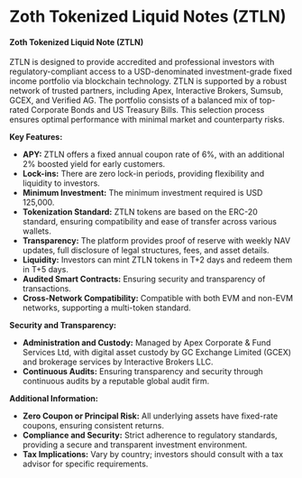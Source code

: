 # Zoth Tokenized Liquid Notes (ZTLN)

#### Zoth Tokenized Liquid Note (ZTLN)

ZTLN is designed to provide accredited and professional investors with regulatory-compliant access to a USD-denominated investment-grade fixed income portfolio via blockchain technology. ZTLN is supported by a robust network of trusted partners, including Apex, Interactive Brokers, Sumsub, GCEX, and Verified AG. The portfolio consists of a balanced mix of top-rated Corporate Bonds and US Treasury Bills. This selection process ensures optimal performance with minimal market and counterparty risks.

**Key Features:**

* **APY:** ZTLN offers a fixed annual coupon rate of 6%, with an additional 2% boosted yield for early customers.
* **Lock-ins:** There are zero lock-in periods, providing flexibility and liquidity to investors.
* **Minimum Investment:** The minimum investment required is USD 125,000.
* **Tokenization Standard:** ZTLN tokens are based on the ERC-20 standard, ensuring compatibility and ease of transfer across various wallets.
* **Transparency:** The platform provides proof of reserve with weekly NAV updates, full disclosure of legal structures, fees, and asset details.
* **Liquidity:** Investors can mint ZTLN tokens in T+2 days and redeem them in T+5 days.
* **Audited Smart Contracts:** Ensuring security and transparency of transactions.
* **Cross-Network Compatibility:** Compatible with both EVM and non-EVM networks, supporting a multi-token standard.

**Security and Transparency:**

* **Administration and Custody:** Managed by Apex Corporate & Fund Services Ltd, with digital asset custody by GC Exchange Limited (GCEX) and brokerage services by Interactive Brokers LLC.
* **Continuous Audits:** Ensuring transparency and security through continuous audits by a reputable global audit firm.

**Additional Information:**

* **Zero Coupon or Principal Risk:** All underlying assets have fixed-rate coupons, ensuring consistent returns.
* **Compliance and Security:** Strict adherence to regulatory standards, providing a secure and transparent investment environment.
* **Tax Implications:** Vary by country; investors should consult with a tax advisor for specific requirements.
